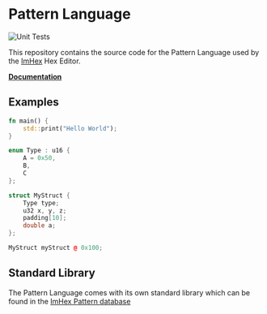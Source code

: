 # Pattern Language 

![Unit Tests](https://img.shields.io/github/actions/workflow/status/WerWolv/PatternLanguage/tests.yml?branch=master&label=Unit%20Tests&style=flat-square)<br>
<!--
![Coverage Status](https://img.shields.io/coveralls/github/WerWolv/PatternLanguage?style=flat-square&label=Library%20Coverage)
![Coverage Status](https://img.shields.io/coveralls/github/WerWolv/ImHex-Patterns?style=flat-square&label=Pattern%20Coverage)
-->
This repository contains the source code for the Pattern Language used by the [ImHex](https://github.com/WerWolv/ImHex) Hex Editor.

**[Documentation](https://imhex.werwolv.net/docs)**

## Examples

```rust
fn main() {
    std::print("Hello World");
}
```

```cpp
enum Type : u16 {
    A = 0x50,
    B,
    C
};

struct MyStruct {
    Type type;
    u32 x, y, z;
    padding[10];
    double a;
};

MyStruct myStruct @ 0x100;
```

## Standard Library

The Pattern Language comes with its own standard library which can be found in the [ImHex Pattern database](https://github.com/WerWolv/ImHex-Patterns/tree/master/includes/std) 

